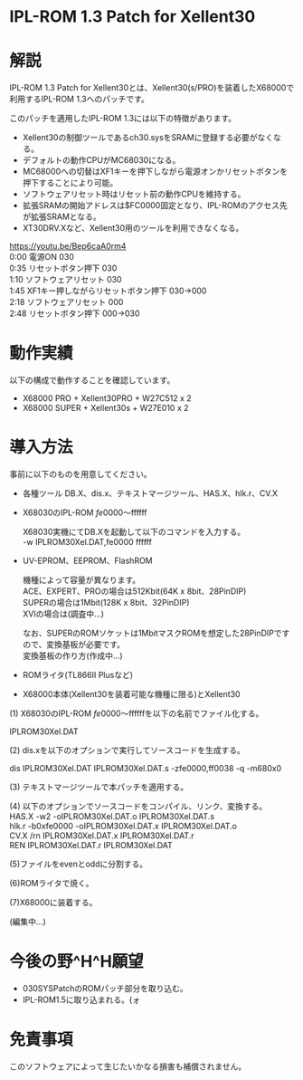 # IPL-ROM 1.3 Patch for Xellent30

# 解説
IPL-ROM 1.3 Patch for Xellent30とは、Xellent30(s/PRO)を装着したX68000で利用するIPL-ROM 1.3へのパッチです。

このパッチを適用したIPL-ROM 1.3には以下の特徴があります。
* Xellent30の制御ツールであるch30.sysをSRAMに登録する必要がなくなる。
* デフォルトの動作CPUがMC68030になる。
* MC68000への切替はXF1キーを押下しながら電源オンかリセットボタンを押下することにより可能。
* ソフトウェアリセット時はリセット前の動作CPUを維持する。
* 拡張SRAMの開始アドレスは$FC0000固定となり、IPL-ROMのアクセス先が拡張SRAMとなる。
* XT30DRV.Xなど、Xellent30用のツールを利用できなくなる。

https://youtu.be/Bep6caA0rm4  
0:00 電源ON 030  
0:35 リセットボタン押下 030  
1:10 ソフトウェアリセット 030  
1:45 XF1キー押しながらリセットボタン押下 030→000  
2:18 ソフトウェアリセット 000  
2:48 リセットボタン押下 000→030  

# 動作実績
以下の構成で動作することを確認しています。
* X68000 PRO + Xellent30PRO + W27C512 x 2
* X68000 SUPER + Xellent30s + W27E010 x 2

# 導入方法
事前に以下のものを用意してください。
* 各種ツール
  DB.X、dis.x、テキストマージツール、HAS.X、hlk.r、CV.X

* X68030のIPL-ROM $fe0000～$ffffff

  X68030実機にてDB.Xを起動して以下のコマンドを入力する。  
  -w IPLROM30Xel.DAT,fe0000 ffffff

* UV-EPROM、EEPROM、FlashROM

  機種によって容量が異なります。  
  ACE、EXPERT、PROの場合は512Kbit(64K x 8bit、28PinDIP)  
  SUPERの場合は1Mbit(128K x 8bit、32PinDIP)  
  XVIの場合は(調査中...)  

  なお、SUPERのROMソケットは1MbitマスクROMを想定した28PinDIPですので、変換基板が必要です。  
  変換基板の作り方(作成中...)

* ROMライタ(TL866II Plusなど)
* X68000本体(Xellent30を装着可能な機種に限る)とXellent30

(1) X68030のIPL-ROM $fe0000～$ffffffを以下の名前でファイル化する。

IPLROM30Xel.DAT

(2) dis.xを以下のオプションで実行してソースコードを生成する。

dis IPLROM30Xel.DAT IPLROM30Xel.DAT.s -zfe0000,ff0038 -q -m680x0

(3) テキストマージツールで本パッチを適用する。

(4) 以下のオプションでソースコードをコンパイル、リンク、変換する。  
HAS.X -w2 -oIPLROM30Xel.DAT.o IPLROM30Xel.DAT.s  
hlk.r -b0xfe0000 -oIPLROM30Xel.DAT.x IPLROM30Xel.DAT.o  
CV.X /rn IPLROM30Xel.DAT.x IPLROM30Xel.DAT.r  
REN IPLROM30Xel.DAT.r IPLROM30Xel.DAT  

(5)ファイルをevenとoddに分割する。

(6)ROMライタで焼く。

(7)X68000に装着する。

(編集中...)

# 今後の野^H^H願望
* 030SYSPatchのROMパッチ部分を取り込む。
* IPL-ROM1.5に取り込まれる。(ォ

# 免責事項
このソフトウェアによって生じたいかなる損害も補償されません。

